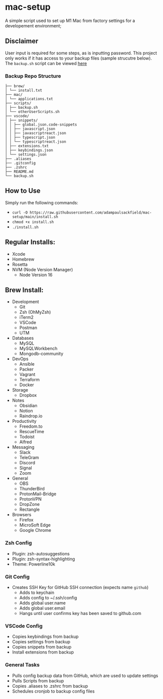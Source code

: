 # mac-setup

A simple script used to set up M1 Mac from factory settings for a developement environment;

## Disclaimer

User input is required for some steps, as is inputting password. This project only works if it has access to your backup files (sample strucutre below). The `backup.sh` script can be viewed [here](https://github.com/adampaulsackfield/mac-setup/blob/main/backup.sh)

### Backup Repo Structure

```
├── brew/
│ └── install.txt
├── mac/
│ └── applications.txt
├── scripts/
│ ├── backup.sh
│ └── otherUserScripts.sh
├── vscode/
│ ├── snippets/
│ │ ├── global.json.code-snippets
│ │ ├── javascript.json
│ │ ├── javascriptreact.json
│ │ ├── typescript.json
│ │ └── typescriptreact.json
│ ├── extensions.txt
│ ├── keybindings.json
│ └── settings.json
├── .aliases
├── .gitconfig
├── .zshrc
├── README.md
└── backup.sh
```

## How to Use

Simply run the following commands:

- `curl -O https://raw.githubusercontent.com/adampaulsackfield/mac-setup/main/install.sh`
- `chmod +x install.sh`
- `./install.sh`

## Regular Installs:

- Xcode
- Homebrew
- Rosetta
- NVM (Node Version Manager)
  - Node Version 16

## Brew Install:

- Development
  - Git
  - Zsh (OhMyZsh)
  - iTerm2
  - VSCode
  - Postman
  - UTM
- Databases
  - MySQL
  - MySQLWorkbench
  - Mongodb-community
- DevOps
  - Ansible
  - Packer
  - Vagrant
  - Terraform
  - Docker
- Storage
  - Dropbox
- Notes
  - Obsidian
  - Notion
  - Raindrop.io
- Productivity
  - Freedom.to
  - RescueTime
  - Todoist
  - Alfred
- Messaging
  - Slack
  - TeleGram
  - Discord
  - Signal
  - Zoom
- General
  - OBS
  - ThunderBird
  - ProtonMail-Bridge
  - ProtonVPN
  - DropZone
  - Rectangle
- Browsers
  - Firefox
  - MicroSoft Edge
  - Google Chrome

### Zsh Config

- Plugin: zsh-autosuggestions
- Plugin: zsh-syntax-highlighting
- Theme: Powerline10k

### Git Config

- Creates SSH Key for GitHub SSH connection (expects name `github`)
  - Adds to keychain
  - Adds config to ~/.ssh/config
  - Adds global user.name
  - Adds global user.email
  - Hangs until user confirms key has been saved to github.com

### VSCode Config

- Copies keybindings from backup
- Copies settings from backup
- Copies snippets from backup
- Install extensions from backup

### General Tasks

- Pulls config backup data from GitHub, which are used to update settings
- Pulls Scripts from backup
- Copies .aliases to .zshrc from backup
- Schedules cronjob to backup config files
